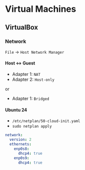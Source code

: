 # Virtual Machines

## VirtualBox

### Network

`File` -> `Host Network Manager`

#### Host <-> Guest

- Adapter 1: `NAT`
- Adapter 2: `Host-only`

or

- Adapter 1: `Bridged`

#### Ubuntu 24

- `/etc/netplan/50-cloud-init.yaml`
- `sudo netplan apply`

```yaml
network:
  version: 2
  ethernets:
    enp0s8:
      dhcp4: true
    enp0s9:
      dhcp4: true
```
